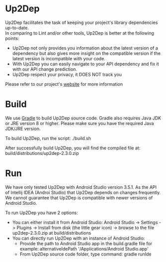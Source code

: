 # Up2Dep

Up2Dep facilitates the task of keeping your project's library dependencies up-to-date.<br>
In comparing to Lint and/or other tools, Up2Dep is better at the following points:<br>
  - Up2Dep not only provides you information about the latest version of a dependency but also gives more insight on the compatible version if the latest version is incompatible with your code.<br>
  - With Up2Dep you can easily navigate to your API dependency and  fix it with our API change prediction.<br>
  - Up2Dep respect your privacy, it DOES NOT track you

Please refer to our project's [website](https://project.cispa.io/up2dep/) for more information



# Build
We use [Gradle](https://gradle.org/) to build Up2Dep source code. Gradle also requires Java JDK or JRE version 8 or higher. Please make sure you have the required Java JDK/JRE version.

To build Up2Dep, run the script: ./build.sh

After successfully build Up2Dep, you will find the compiled file at: build/distributions/up2dep-2.3.0.zip

# Run
We have only tested Up2Dep with Android Studio version 3.5.1. As the API of Intellij IDEA (Androi Studio) that Up2Dep depends on changes frequently. We cannot guarantee that Up2Dep is compatible with newer versions of Android Studio.

To run Up2Dep you have 2 options:
- You can either install it from Android Studio: Android Studio -> Settings -> Plugins -> Install from disk (the little gear icon) -> browse to the file up2dep-2.3.0.zip at build/distributions
- You can directly run Up2Dep with an instance of Android Studio:
  - Provide the path to Android Studio app in the build.gradle file for example: alternativeIdePath '/Applications/Android Studio.app'
  - From Up2Dep source code folder, type command: gradle runIde

